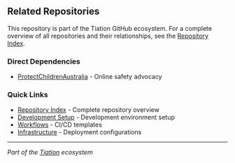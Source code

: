 
## Related Repositories

This repository is part of the Tiation GitHub ecosystem. For a complete overview of all repositories and their relationships, see the [Repository Index](../REPOSITORY_INDEX.md).

### Direct Dependencies
- [ProtectChildrenAustralia](../ProtectChildrenAustralia/) - Online safety advocacy

### Quick Links
- [Repository Index](../REPOSITORY_INDEX.md) - Complete repository overview
- [Development Setup](../ubuntu-dev-setup/README.md) - Development environment setup
- [Workflows](../workflows/) - CI/CD templates
- [Infrastructure](../server-configs-gae/) - Deployment configurations

---
*Part of the [Tiation](../tiation/) ecosystem*
